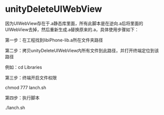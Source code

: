 # unityDeleteUIWebView

因为UIWebView存在于.a静态库里面，所有此脚本是在逆向.a后将里面的UIWebView去掉，然后重新生成.a替换原来的.a，具体使用步骤如下：

第一步：在工程找到libiPhone-lib.a所在文件夹路径

第二步：拷贝unityDeleteUIWebView内所有文件到此路径，并打开终端定位到该路径

例如：cd Libraries

第三步：终端开启文件权限

chmod 777 lanch.sh

第四步：执行脚本

./lanch.sh
